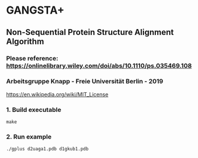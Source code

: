 # GANGSTA+
## Non-Sequential Protein Structure Alignment Algorithm
### Please reference: https://onlinelibrary.wiley.com/doi/abs/10.1110/ps.035469.108
### Arbeitsgruppe Knapp - Freie Universität Berlin - 2019

https://en.wikipedia.org/wiki/MIT_License

### 1. Build executable
`make`

### 2. Run example
`./gplus d2uaga1.pdb d1gkub1.pdb`
